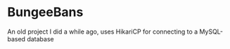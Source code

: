 # BungeeBans

An old project I did a while ago, uses HikariCP for connecting to a MySQL-based database
